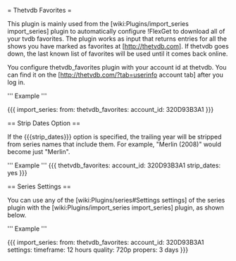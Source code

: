 = Thetvdb Favorites =

This plugin is mainly used from the [wiki:Plugins/import_series import_series] plugin to automatically configure !FlexGet to download all of your tvdb favorites. The plugin works as input that returns entries for all the shows you have marked as favorites at [http://thetvdb.com]. If thetvdb goes down, the last known list of favorites will be used until it comes back online. 

You configure thetvdb_favorites plugin with your account id at thetvdb. You can find it on the [http://thetvdb.com/?tab=userinfo account tab] after you log in.

''' Example '''

{{{
import_series:
  from:
    thetvdb_favorites:
      account_id: 320D93B3A1
}}}

== Strip Dates Option ==

If the {{{strip_dates}}} option is specified, the trailing year will be stripped from series names that include them. For example, "Merlin (2008)" would become just "Merlin".

''' Example '''
{{{
thetvdb_favorites:
  account_id: 320D93B3A1
  strip_dates: yes
}}}

== Series Settings ==

You can use any of the [wiki:Plugins/series#Settings settings] of the series plugin with the [wiki:Plugins/import_series import_series] plugin, as shown below.

''' Example '''

{{{
import_series:
  from:
    thetvdb_favorites:
      account_id: 320D93B3A1
  settings:
    timeframe: 12 hours
    quality: 720p
    propers: 3 days
}}}